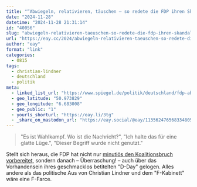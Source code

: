 ```yaml
---
title: "“Abwiegeln, relativieren, täuschen – so redete die FDP ihren Skandal klein”"
date: "2024-11-28"
datetime: "2024-11-28 21:31:14"
id: "40056"
slug: "abwiegeln-relativieren-taeuschen-so-redete-die-fdp-ihren-skandal-klein"
url: "https://eay.cc/2024/abwiegeln-relativieren-taeuschen-so-redete-die-fdp-ihren-skandal-klein/"
author: "eay"
format: "link"
categories:
  - 0815
tags:
  - christian-lindner
  - deutschland
  - politik
meta:
  - linked_list_url: "https://www.spiegel.de/politik/deutschland/fdp-abwiegeln-relativieren-taeuschen-so-redeten-die-liberalen-ihren-skandal-klein-a-89dd0185-fa3b-4965-8094-d702fb209e49"
  - geo_latitude: "50.973829"
  - geo_longitude: "6.683008"
  - geo_public: "1"
  - yourls_shorturl: "https://eay.li/3tg"
  - _share_on_mastodon_url: "https://eay.social/@eay/113562476568334805"
---
```


> "Es ist Wahlkampf. Wo ist die Nachricht?", "Ich halte das für eine glatte Lüge.", "Dieser Begriff wurde nicht genutzt."

Stellt sich heraus, die FDP hat nicht nur [minutiös den Koalitionsbruch vorbereitet](https://eay.cc/2024/christian-lindner-das-liberale-drehbuch-fuer-den-regierungssturz/), sondern danach – Überraschung! – auch über das Vorhandensein ihres geschmacklos betitelten "D-Day" gelogen. Alles andere als das politische Aus von Christian Lindner und dem "F-Kabinett" wäre eine F-Farce.
